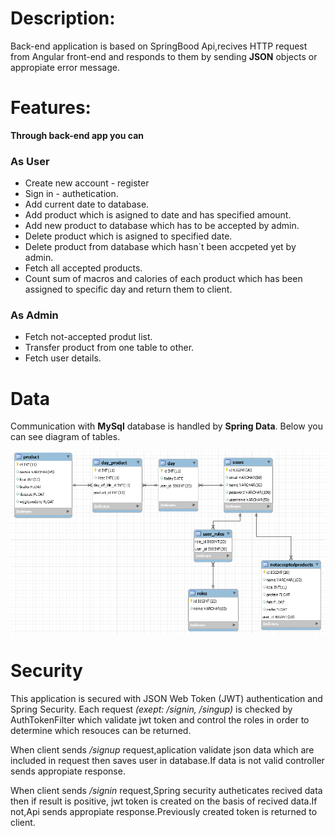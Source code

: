 # Description:

Back-end application is based on SpringBood Api,recives HTTP request from Angular front-end and responds to them
by sending **JSON** objects or appropiate error message.

# Features:

**Through back-end app you can**

### As User

- Create new account - register
- Sign in - authetication.
- Add current date to database.
- Add product which is asigned to date and has specified amount.
- Add new product to database which has to be accepted by admin.
- Delete product which is asigned to specified date.
- Delete product from database which hasn`t been accpeted yet by admin.
- Fetch all accepted products.
- Count sum of macros and calories of each product which has been assigned to specific day and return them to client.

### As Admin

- Fetch not-accepted produt list.
- Transfer product from one table to other.
- Fetch user details.

# Data

Communication with **MySql** database is handled by **Spring Data**. Below you can see diagram of tables.

![](src/main/resources/model_bazy.PNG)

# Security

 This application is secured with JSON Web Token (JWT) authentication and Spring Security. Each request *(exept: /signin, /singup)* is checked by AuthTokenFilter which validate jwt token and control the roles in order to determine which resouces can be returned.
 
 When client sends */signup* request,aplication validate json data which are included in request then saves user in database.If data is not valid controller sends appropiate response.
 
 When client sends */signin* request,Spring security autheticates recived data then if result is positive, jwt token is created on the basis of recived data.If not,Api sends appropiate response.Previously created token is returned to client.
 



